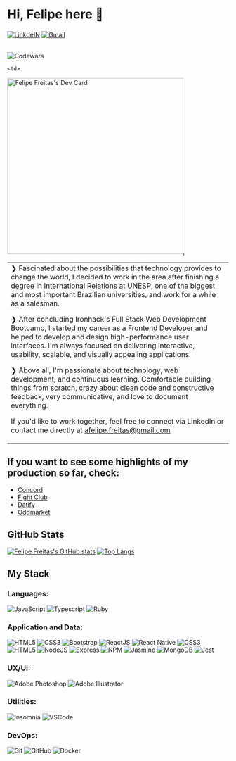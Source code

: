 # Hi, Felipe here 👋

<a target="_blank" href="https://www.linkedin.com/in/affreitas/">
  <img align="center" alt="LinkdeIN" src="https://img.shields.io/badge/LinkedIn-0077B5?style=for-the-badge&logo=linkedin&logoColor=white" />
</a>
<a target="_blank" href="mailto:afelipe.fretas@gmail.com">
  <img align="center" alt="Gmail" src="https://img.shields.io/badge/Gmail-D14836?style=for-the-badge&logo=gmail&logoColor=white" />
</a>

<br>
<br>

![Codewars](https://www.codewars.com/users/sincopeiro/badges/micro)

<table>
  <tr>
    <td>
❯ Fascinated about the possibilities that technology provides to change the world, I decided to work in the area after finishing a degree in International Relations at UNESP, one of the biggest and most important Brazilian universities, and work for a while as a salesman.

❯ After concluding Ironhack's Full Stack Web Development Bootcamp, I started my career as a Frontend Developer and helped to develop and design high-performance user interfaces. I'm always focused on delivering interactive, usability, scalable, and visually appealing applications.

❯ Above all, I'm passionate about technology, web development, and continuous learning. Comfortable building things from scratch, crazy about clean code and constructive feedback, very communicative, and love to document everything.

If you'd like to work together, feel free to connect via LinkedIn or contact me directly at afelipe.freitas@gmail.com 
      </td>

    <td>
<a href="https://app.daily.dev/felipefreitas"><img src="https://api.daily.dev/devcards/85c800fd403b4f97a27f97f71fcf5297.png?r=ca8" width="400" alt="Felipe Freitas's Dev Card"/></a>,
      </td>
    </tr>
  
</table>


## If you want to see some highlights of my production so far, check:
- [Concord](https://github.com/sincopeiro/concord)
- [Fight Club](https://github.com/sincopeiro/fight-club-game)
- [Datify](https://github.com/sincopeiro/datify)
- [Oddmarket](https://github.com/LBWKH/OddMarket---Client)

## GitHub Stats

[![Felipe Freitas's GitHub stats](https://github-readme-stats.vercel.app/api?username=sincopeiro&theme=synthwave&show_icons=true)](https://github.com/sincopeiro/github-readme-stats)
[![Top Langs](https://github-readme-stats.vercel.app/api/top-langs/?username=sincopeiro&theme=synthwave&layout=compact)](https://github.com/sincopeiro/github-readme-stats)

## My Stack

### Languages:
![JavaScript](https://img.shields.io/badge/-JavaScript-EDD222?style=flat&logo=javascript&logoColor=white)
![Typescript](https://img.shields.io/badge/-Typescript-1572B6?style=flat&logo=typescript&logoColor=white)
![Ruby](https://img.shields.io/badge/-Ruby-CB3837?style=flat&logo=ruby&logoColor=white)

### Application and Data:
![HTML5](https://img.shields.io/badge/-HTML5-E34F26?style=flat&logo=html5&logoColor=white)
![CSS3](https://img.shields.io/badge/-CSS3-1572B6?style=flat&logo=css3)
![Bootstrap](https://img.shields.io/badge/-Bootstrap-563D7C?style=flat&logo=bootstrap)
![ReactJS](https://img.shields.io/badge/-ReactJS-51CBF2?style=flat&logo=react&logoColor=white)
![React Native](https://img.shields.io/badge/-ReactNative-51CBF2?style=flat&logo=react&logoColor=white)
![CSS3](https://img.shields.io/badge/-CSS3-1572B6?style=flat&logo=css3)
![HTML5](https://img.shields.io/badge/-HTML5-E34F26?style=flat&logo=html5&logoColor=white)
![NodeJS](http://img.shields.io/badge/-NodeJS-6EBF20?style=flat&logo=node.js&logoColor=white)
![Express](http://img.shields.io/badge/-Express-black?style=flat&logo=express&logoColor=white)
![NPM](https://img.shields.io/badge/-NPM-CB3837?style=flat&logo=npm&logoColor=white)
![Jasmine](https://img.shields.io/badge/-Jasmine-8A4182?style=flat&logo=jasmine&logoColor=white)
![MongoDB](http://img.shields.io/badge/-MongoDB-47A248?style=flat&logo=mongodb&logoColor=white)
![Jest](https://img.shields.io/badge/-Jest-F05032?style=flat&logo=jest&logoColor=white)


### UX/UI:
![Adobe Photoshop](https://img.shields.io/badge/-Photoshop-31A8FF?style=flat&logo=adobe-photoshop&logoColor=white)
![Adobe Illustrator](https://img.shields.io/badge/-Illustrator-FF9A00?style=flat&logo=adobe-illustrator&logoColor=white)

### Utilities:
![Insomnia](https://img.shields.io/badge/-Insomnia-5849BE?style=flat&logo=insomnia&logoColor=white)
![VSCode](https://img.shields.io/badge/-VSCode-007ACC?style=flat&logo=visual-studio-code&logoColor=white)

### DevOps:
![Git](https://img.shields.io/badge/-Git-F05032?style=flat&logo=git&logoColor=white)
![GitHub](https://img.shields.io/badge/-Github-181717?style=flat&logo=github&logoColor=white)
![Docker](https://img.shields.io/badge/-Docker-007ACC?style=flat&logo=docker&logoColor=white)




